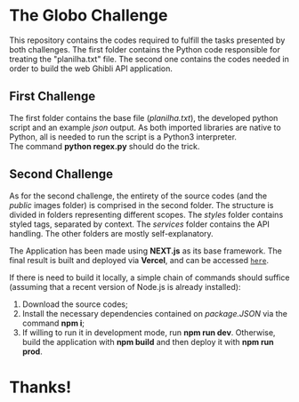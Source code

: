# The Globo Challenge

This repository contains the codes required to fulfill the tasks presented by both challenges. The first folder contains the Python code responsible for treating the "planilha.txt" file. The second one contains the codes needed in order to build the web Ghibli API application.

## First Challenge

The first folder contains the base file (*planilha.txt*), the developed python script and an example *json* output. As both imported libraries are native to Python, all is needed to run the script is a Python3 interpreter.  
The command **python regex.py** should do the trick.

## Second Challenge

As for the second challenge, the entirety of the source codes (and the *public* images folder) is comprised in the second folder. The structure is divided in folders representing different scopes. The *styles* folder contains styled tags, separated by context. The *services* folder contains the API handling. The other folders are mostly self-explanatory.

The Application has been made using **NEXT.js** as its base framework. The final result is built and deployed via **Vercel**, and can be accessed [`here`](https://ghibli-list.vercel.app/).

If there is need to build it locally, a simple chain of commands should suffice (assuming that a recent version of Node.js is already installed):

1) Download the source codes;
2) Install the necessary dependencies contained on *package.JSON* via the command **npm i**;
3) If willing to run it in development mode, run **npm run dev**. Otherwise, build the application with **npm build** and then deploy it with **npm run prod**.

# Thanks!
